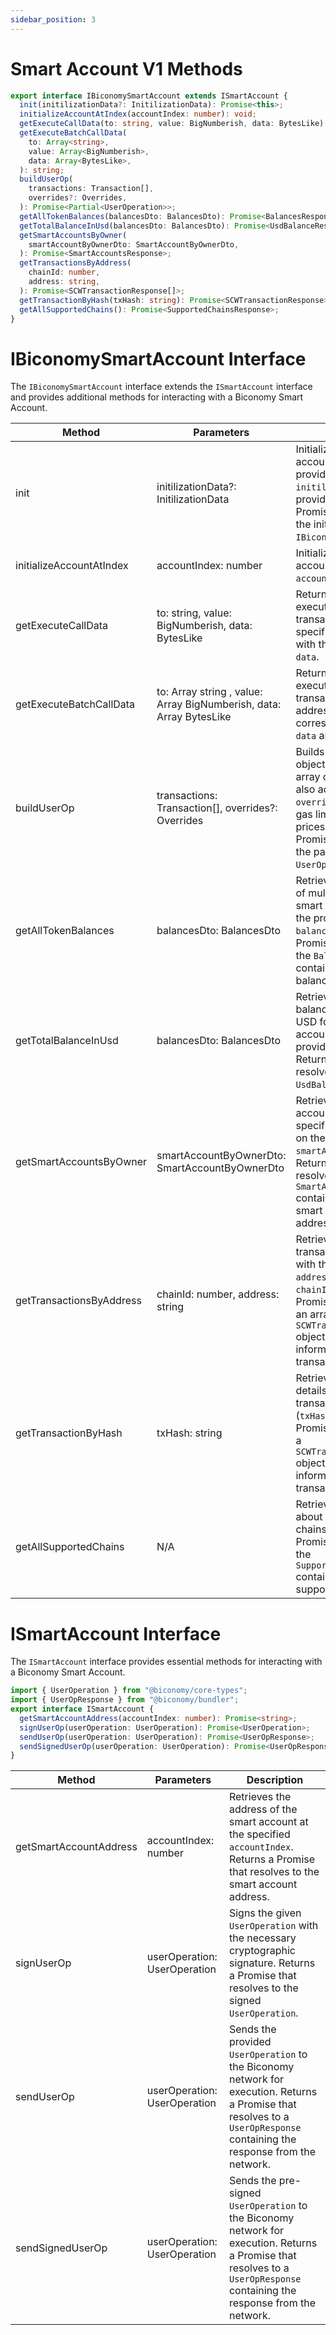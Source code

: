 ```yaml
---
sidebar_position: 3
---
```


# Smart Account V1 Methods

```typescript
export interface IBiconomySmartAccount extends ISmartAccount {
  init(initilizationData?: InitilizationData): Promise<this>;
  initializeAccountAtIndex(accountIndex: number): void;
  getExecuteCallData(to: string, value: BigNumberish, data: BytesLike): string;
  getExecuteBatchCallData(
    to: Array<string>,
    value: Array<BigNumberish>,
    data: Array<BytesLike>,
  ): string;
  buildUserOp(
    transactions: Transaction[],
    overrides?: Overrides,
  ): Promise<Partial<UserOperation>>;
  getAllTokenBalances(balancesDto: BalancesDto): Promise<BalancesResponse>;
  getTotalBalanceInUsd(balancesDto: BalancesDto): Promise<UsdBalanceResponse>;
  getSmartAccountsByOwner(
    smartAccountByOwnerDto: SmartAccountByOwnerDto,
  ): Promise<SmartAccountsResponse>;
  getTransactionsByAddress(
    chainId: number,
    address: string,
  ): Promise<SCWTransactionResponse[]>;
  getTransactionByHash(txHash: string): Promise<SCWTransactionResponse>;
  getAllSupportedChains(): Promise<SupportedChainsResponse>;
}
```

# IBiconomySmartAccount Interface

The `IBiconomySmartAccount` interface extends the `ISmartAccount` interface and provides additional methods for interacting with a Biconomy Smart Account.

| Method                   | Parameters                                                          | Description                                                                                                                                                                                                                 |     |
| ------------------------ | ------------------------------------------------------------------- | --------------------------------------------------------------------------------------------------------------------------------------------------------------------------------------------------------------------------- | --- |
| init                     | initilizationData?: InitilizationData                               | Initializes the smart account with the provided `initilizationData`, if provided. Returns a Promise that resolves to the initialized `IBiconomySmartAccount`.                                                               |
| initializeAccountAtIndex | accountIndex: number                                                | Initializes the smart account at the specified `accountIndex`.                                                                                                                                                              |
| getExecuteCallData       | to: string, value: BigNumberish, data: BytesLike                    | Returns the call data for executing a single transaction to the specified address (`to`) with the given `value` and `data`.                                                                                                 |
| getExecuteBatchCallData  | to: Array string , value: Array BigNumberish, data: Array BytesLike | Returns the call data for executing a batch of transactions to multiple addresses (`to`) with the corresponding `value` and `data` arrays.                                                                                  |
| buildUserOp              | transactions: Transaction[], overrides?: Overrides                  | Builds a `UserOperation` object from the provided array of `Transaction`s. It also accepts optional `overrides` for specifying gas limits and gas prices. Returns a Promise that resolves to the partial `UserOperation`.   |
| getAllTokenBalances      | balancesDto: BalancesDto                                            | Retrieves the balances of multiple tokens for the smart account based on the provided `balancesDto`. Returns a Promise that resolves to the `BalancesResponse` containing the token balances.                               |
| getTotalBalanceInUsd     | balancesDto: BalancesDto                                            | Retrieves the total balance of all tokens in USD for the smart account based on the provided `balancesDto`. Returns a Promise that resolves to the `UsdBalanceResponse`.                                                    |
| getSmartAccountsByOwner  | smartAccountByOwnerDto: SmartAccountByOwnerDto                      | Retrieves all smart accounts owned by the specified address based on the provided `smartAccountByOwnerDto`. Returns a Promise that resolves to the `SmartAccountsResponse` containing the array of smart account addresses. |
| getTransactionsByAddress | chainId: number, address: string                                    | Retrieves the transactions associated with the specified `address` on the given `chainId`. Returns a Promise that resolves to an array of `SCWTransactionResponse` objects containing information about the transactions.   |
| getTransactionByHash     | txHash: string                                                      | Retrieves the transaction details for the specified transaction hash (`txHash`). Returns a Promise that resolves to a `SCWTransactionResponse` object containing information about the transaction.                         |
| getAllSupportedChains    | N/A                                                                 | Retrieves information about all supported chains. Returns a Promise that resolves to the `SupportedChainsResponse` containing the list of supported chains.                                                                 |

# ISmartAccount Interface

The `ISmartAccount` interface provides essential methods for interacting with a Biconomy Smart Account.

```typescript
import { UserOperation } from "@biconomy/core-types";
import { UserOpResponse } from "@biconomy/bundler";
export interface ISmartAccount {
  getSmartAccountAddress(accountIndex: number): Promise<string>;
  signUserOp(userOperation: UserOperation): Promise<UserOperation>;
  sendUserOp(userOperation: UserOperation): Promise<UserOpResponse>;
  sendSignedUserOp(userOperation: UserOperation): Promise<UserOpResponse>;
}
```

| Method                 | Parameters                   | Description                                                                                                                                                                 |
| ---------------------- | ---------------------------- | --------------------------------------------------------------------------------------------------------------------------------------------------------------------------- |
| getSmartAccountAddress | accountIndex: number         | Retrieves the address of the smart account at the specified `accountIndex`. Returns a Promise that resolves to the smart account address.                                   |
| signUserOp             | userOperation: UserOperation | Signs the given `UserOperation` with the necessary cryptographic signature. Returns a Promise that resolves to the signed `UserOperation`.                                  |
| sendUserOp             | userOperation: UserOperation | Sends the provided `UserOperation` to the Biconomy network for execution. Returns a Promise that resolves to a `UserOpResponse` containing the response from the network.   |
| sendSignedUserOp       | userOperation: UserOperation | Sends the pre-signed `UserOperation` to the Biconomy network for execution. Returns a Promise that resolves to a `UserOpResponse` containing the response from the network. |
